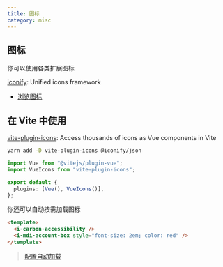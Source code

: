 ```yaml
---
title: 图标
category: misc
---
```


## 图标

你可以使用各类扩展图标

[iconify](https://iconify.design/): Unified icons framework

- [浏览图标](https://icones.js.org/)

## 在 Vite 中使用

[vite-plugin-icons](https://github.com/antfu/vite-plugin-icons): Access thousands of icons as Vue components in Vite

```bash
yarn add -D vite-plugin-icons @iconify/json
```

```ts
import Vue from "@vitejs/plugin-vue";
import VueIcons from "vite-plugin-icons";

export default {
  plugins: [Vue(), VueIcons()],
};
```

你还可以自动按需加载图标

```html
<template>
  <i-carbon-accessibility />
  <i-mdi-account-box style="font-size: 2em; color: red" />
</template>
```

> [配置自动加载](https://github.com/antfu/vite-plugin-icons#auto-importing)
